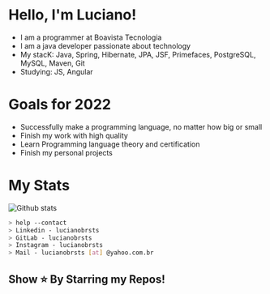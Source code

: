 # Hello, I'm Luciano!

- I am a programmer at Boavista Tecnologia
- I am a java developer passionate about technology
- My stacK: Java, Spring, Hibernate, JPA, JSF, Primefaces, PostgreSQL, MySQL, Maven, Git
- Studying: JS, Angular

# Goals for 2022
- Successfully make a programming language, no matter how big or small
- Finish my work with high quality
- Learn Programming language theory and certification
- Finish my personal projects

# My Stats

![Github stats](https://github-readme-stats.vercel.app/api?username=lucianobrsts&show_icons=true&hide_border=true)

````bash
> help --contact
> Linkedin - lucianobrsts
> GitLab - lucianobrsts
> Instagram - lucianobrsts
> Mail - lucianobrsts [at] @yahoo.com.br
````
## Show ⭐ By Starring my Repos!
